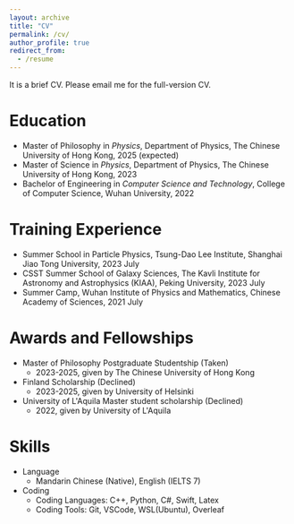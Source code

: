 ```yaml
---
layout: archive
title: "CV"
permalink: /cv/
author_profile: true
redirect_from:
  - /resume
---
```


It is a brief CV. Please email me for the full-version CV.

Education
======
* Master of Philosophy in *Physics*, Department of Physics, The Chinese University of Hong Kong, 2025 (expected)
* Master of Science in *Physics*, Department of Physics, The Chinese University of Hong Kong, 2023
* Bachelor of Engineering in *Computer Science and Technology*, College of Computer Science, Wuhan University, 2022

Training Experience
======
* Summer School in Particle Physics, Tsung-Dao Lee Institute, Shanghai Jiao Tong University, 2023 July
* CSST Summer School of Galaxy Sciences, The Kavli Institute for Astronomy and Astrophysics (KIAA), Peking University, 2023 July
* Summer Camp, Wuhan Institute of Physics and Mathematics, Chinese Academy of Sciences, 2021 July

Awards and Fellowships
======
* Master of Philosophy Postgraduate Studentship (Taken)
  * 2023-2025, given by The Chinese University of Hong Kong
* Finland Scholarship (Declined)
  * 2023-2025, given by University of Helsinki
* University of L'Aquila Master student scholarship (Declined)
  * 2022, given by University of L'Aquila

Skills
======
* Language
  * Mandarin Chinese (Native), English (IELTS 7)
* Coding
  * Coding Languages: C++, Python, C#, Swift, Latex
  * Coding Tools: Git, VSCode, WSL(Ubuntu), Overleaf